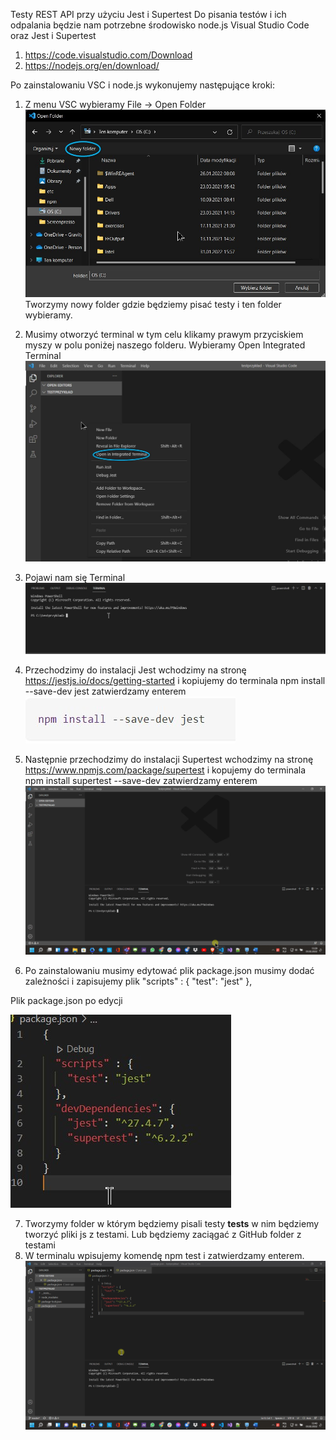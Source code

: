 Testy REST API przy użyciu Jest i Supertest
Do pisania testów i ich odpalania będzie nam potrzebne środowisko node.js Visual Studio Code oraz Jest i Supertest
1.	https://code.visualstudio.com/Download
2.	https://nodejs.org/en/download/

Po zainstalowaniu VSC i node.js wykonujemy następujące kroki:

1.	Z menu VSC wybieramy File -> Open Folder 
 ![Screenshot](https://github.com/noemiwol/imagesGifs/blob/main/img/redmeSupertestJest/1.jpg)
	Tworzymy nowy folder gdzie będziemy pisać testy i ten folder wybieramy.
  
2.	Musimy otworzyć terminal w tym celu klikamy prawym przyciskiem myszy w polu poniżej naszego folderu. Wybieramy Open Integrated Terminal
![Screenshot](https://github.com/noemiwol/imagesGifs/blob/main/img/redmeSupertestJest/2.jpg)

3.	Pojawi nam się Terminal
![Screenshot](https://github.com/noemiwol/imagesGifs/blob/main/img/redmeSupertestJest/3.jpg)

4.	Przechodzimy do instalacji Jest wchodzimy na stronę https://jestjs.io/docs/getting-started i kopiujemy do terminala npm install --save-dev jest zatwierdzamy enterem
![Screenshot](https://github.com/noemiwol/imagesGifs/blob/main/img/redmeSupertestJest/4.jpg)
 
5.	Następnie przechodzimy do instalacji Supertest wchodzimy na stronę https://www.npmjs.com/package/supertest i kopujemy do terminala npm install supertest --save-dev  zatwierdzamy enterem
![Alt Text](https://github.com/noemiwol/imagesGifs/blob/main/gif/redmeSupertestJest/1.gif)

6.	Po zainstalowaniu musimy edytować plik package.json musimy dodać zależności i zapisujemy plik
  "scripts" : {
    "test": "jest"
  },

Plik package.json po edycji 
 
![Screenshot](https://github.com/noemiwol/imagesGifs/blob/main/img/redmeSupertestJest/6.jpg)

7.	Tworzymy folder w którym będziemy pisali testy __tests__ w nim będziemy tworzyć pliki js z testami. Lub będziemy zaciągać z GitHub folder z testami
8.	W terminalu wpisujemy komendę npm test i zatwierdzamy enterem.
![Alt Text](https://github.com/noemiwol/imagesGifs/blob/main/gif/redmeSupertestJest/2.gif)
 
